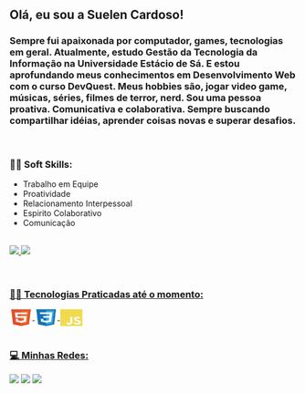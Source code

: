 ## Olá, eu sou a Suelen Cardoso!

<h3>Sempre fui apaixonada por computador, games, tecnologias em geral.
Atualmente, estudo Gestão da Tecnologia da Informação na Universidade Estácio de Sá.
E estou aprofundando meus conhecimentos em Desenvolvimento Web com o curso DevQuest.
Meus hobbies são, jogar video game, músicas, séries, filmes de terror, nerd.
Sou uma pessoa proativa. Comunicativa e colaborativa. 
Sempre buscando compartilhar idéias, aprender coisas novas e superar desafios.</h3>

<br>

<h3>🧝‍♀️ Soft Skills:</h3>
<ul>
 <li>Trabalho em Equipe</li>
 <li>Proatividade</li>
 <li>Relacionamento Interpessoal</li>
 <li>Espirito Colaborativo</li>
 <li>Comunicação</li>
</ul>

<br>
 
 <div>
   <a href="https://github.com/SuelenSCardoso">
   <img height="180em" src="https://github-readme-stats.vercel.app/api?username=SuelenSCardoso&show_icons=true&theme=tokyonight&include_all_commits=true&count_private=true"/>
   <img height="180em" src="https://github-readme-stats.vercel.app/api/top-langs/?username=SuelenSCardoso&layout=compact&langs_count=6&theme=tokyonight"/>

</div>
 
 <br> 
 
 

<div style="display: inline_block"><br>
 <h3>👩‍💻 Tecnologias Praticadas até o momento:</h3>
 <img align="center" alt="HTML" height="30" width="40" src="https://raw.githubusercontent.com/devicons/devicon/master/icons/html5/html5-original.svg"> 
 <img align="center" alt="CSS" height="30" width="40" src="https://raw.githubusercontent.com/devicons/devicon/master/icons/css3/css3-original.svg">
 <img align="center" alt="Js" height="30" width="40" src="https://raw.githubusercontent.com/devicons/devicon/master/icons/javascript/javascript-plain.svg">
</div>
 
 <br>
 

 
<div> 
 <h3>💻 Minhas Redes:</h3>
  <a href="https://instagram.com/scardosof"_blank"><img src="https://img.shields.io/badge/-Instagram-%23E4405F?style=for-the-badge&logo=instagram&logoColor=white" target="_blank"></a> 
  <a href = "http://sudavj@gmail.com"><img src="https://img.shields.io/badge/-Gmail-%23333?style=for-the-badge&logo=gmail&logoColor=white" target="_blank"></a>
  <a href="https://www.linkedin.com/in/suelen-cardoso-5aa786140" target="_blank"><img src="https://img.shields.io/badge/-LinkedIn-%230077B5?style=for-the-badge&logo=linkedin&logoColor=white" target="_blank"></a> 
 
 

</div>
